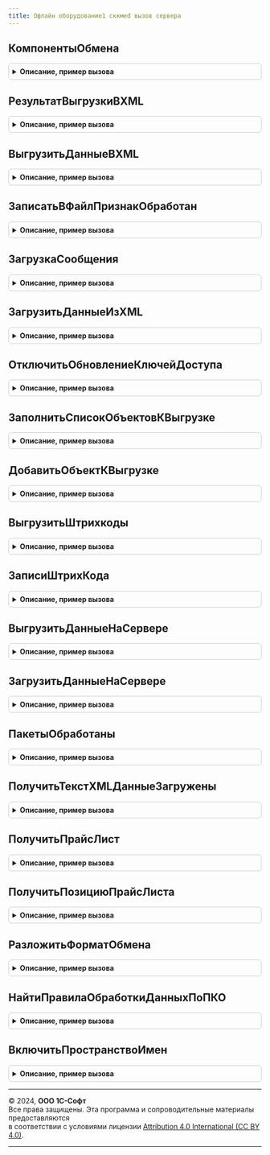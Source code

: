 ```yaml
---
title: Офлайн оборудование1 сккмed вызов сервера
---
```



## КомпонентыОбмена
<details style="margin: 1em 0; padding: 0.5em; border: 1px solid #ccc; border-radius: 6px;">

<summary style="font-weight: bold; cursor: pointer;">Описание, пример вызова</summary>

```bsl

// Выполняет подготовку структуры КомпонентыОбмена.
// Параметры:
//   НаправлениеОбмена - Строка - отправка или Получение.
//   ВерсияФорматаОбменаПриЗагрузке - Строка - версия формата, которая должна применяться при загрузке данных.
//
// Возвращаемое значение:
//   Структура - компоненты обмена.
//
Функция КомпонентыОбмена(НаправлениеОбмена, ВерсияФормата, РасширениеФормата, ВерсияФорматаОбменаПриЗагрузке = "", РасширениеФорматаПриЗагрузке = "") Экспорт
```

Пример вызова
```bsl
Результат = ОфлайнОборудование1СККМEDВызовСервера.КомпонентыОбмена(НаправлениеОбмена, ВерсияФормата, РасширениеФормата, ВерсияФорматаОбменаПриЗагрузке, РасширениеФорматаПриЗагрузке);
```
</details>

## РезультатВыгрузкиВXML
<details style="margin: 1em 0; padding: 0.5em; border: 1px solid #ccc; border-radius: 6px;">

<summary style="font-weight: bold; cursor: pointer;">Описание, пример вызова</summary>

```bsl

// Выполняет выгрузку данных.
// Параметры:
//  СтруктураПараметров - Структура - параметры выполнения процедуры:
//  АдресРезультата - Строка - .
//
Процедура РезультатВыгрузкиВXML(СтруктураПараметров, АдресРезультата) Экспорт
```

Пример вызова
```bsl
ОфлайнОборудование1СККМEDВызовСервера.РезультатВыгрузкиВXML(СтруктураПараметров, АдресРезультата) 
```
</details>

## ВыгрузитьДанныеВXML
<details style="margin: 1em 0; padding: 0.5em; border: 1px solid #ccc; border-radius: 6px;">

<summary style="font-weight: bold; cursor: pointer;">Описание, пример вызова</summary>

```bsl

// Выгружает объекты и возвращает результат выгрузки.
//
// Параметры:
//   СтруктураПараметров - Структура:
//     * ДанныеВыгрузки - Структура:
//        ** Параметры - Структура:
//            *** Идентификатор - Строка
//
// Возвращаемое значение:
//   Структура - структура с результатом выгрузки:
//     * ТекстВыгрузки - Строка - текст сообщения обмена.
//     * ЕстьВыгруженныеОбъекты - Булево - Истина, если выгружен хотя бы один объект.
//     * ЕстьОшибки - Булево - Истина, если при выгрузке произошли ошибки.
//     * ТекстОшибки - Строка - текст ошибки при выгрузке.
//     * ВыгруженныеОбъекты - Массив - массив выгруженных объектов по настройкам обработки.
//     * ВыгруженныеПоСсылкеОбъекты - Массив - массив выгруженных объектов по ссылкам.
//
Функция ВыгрузитьДанныеВXML(СтруктураПараметров) Экспорт
```

Пример вызова
```bsl
Результат = ОфлайнОборудование1СККМEDВызовСервера.ВыгрузитьДанныеВXML(СтруктураПараметров));
```
</details>

## ЗаписатьВФайлПризнакОбработан
<details style="margin: 1em 0; padding: 0.5em; border: 1px solid #ccc; border-radius: 6px;">

<summary style="font-weight: bold; cursor: pointer;">Описание, пример вызова</summary>

```bsl

Процедура ЗаписатьВФайлПризнакОбработан(КомпонентыОбмена) Экспорт
```

Пример вызова
```bsl
ОфлайнОборудование1СККМEDВызовСервера.ЗаписатьВФайлПризнакОбработан(КомпонентыОбмена));
```
</details>

## ЗагрузкаСообщения
<details style="margin: 1em 0; padding: 0.5em; border: 1px solid #ccc; border-radius: 6px;">

<summary style="font-weight: bold; cursor: pointer;">Описание, пример вызова</summary>

```bsl

// Выполняет загрузку сообщения.
// Параметры:
//   СтруктураПараметров - Структура:
//    * ТекстXML - Строка - сообщение которое следует загрузить (в случае загрузки из текста).
//    * АдресНаСервере - Строка - имя временного файла с данными для загрузки (при загрузке из файла)
//   АдресРезультата - Строка - адрес для размещения результата, при запуске из фонового задания.
//
Процедура ЗагрузкаСообщения(СтруктураПараметров, АдресРезультата) Экспорт
```

Пример вызова
```bsl
ОфлайнОборудование1СККМEDВызовСервера.ЗагрузкаСообщения(СтруктураПараметров, АдресРезультата) 
```
</details>

## ЗагрузитьДанныеИзXML
<details style="margin: 1em 0; padding: 0.5em; border: 1px solid #ccc; border-radius: 6px;">

<summary style="font-weight: bold; cursor: pointer;">Описание, пример вызова</summary>

```bsl

// Загружает данные из сообщения обмена.
//
// Параметры:
//  ЧтениеXML	 - ЧтениеXML - инициализированный сообщением обмена объект ЧтениеXML.
//
// Возвращаемое значение:
//   Структура:
//    * ЕстьОшибки - Булево - признак, что во время загрузки сообщения обмена возникли ошибки.
//    * ТекстОшибки - Строка - текст сообщения об ошибке.
//    * ЗагруженныеОбъекты - Массив - массив загруженных объектов.
//
Функция ЗагрузитьДанныеИзXML(ЧтениеXML) Экспорт
```

Пример вызова
```bsl
Результат = ОфлайнОборудование1СККМEDВызовСервера.ЗагрузитьДанныеИзXML(ЧтениеXML));
```
</details>

## ОтключитьОбновлениеКлючейДоступа
<details style="margin: 1em 0; padding: 0.5em; border: 1px solid #ccc; border-radius: 6px;">

<summary style="font-weight: bold; cursor: pointer;">Описание, пример вызова</summary>

```bsl

Процедура ОтключитьОбновлениеКлючейДоступа(Отключить, ПланироватьОбновление = Истина) Экспорт
```

Пример вызова
```bsl
ОфлайнОборудование1СККМEDВызовСервера.ОтключитьОбновлениеКлючейДоступа(Отключить, ПланироватьОбновление);
```
</details>

## ЗаполнитьСписокОбъектовКВыгрузке
<details style="margin: 1em 0; padding: 0.5em; border: 1px solid #ccc; border-radius: 6px;">

<summary style="font-weight: bold; cursor: pointer;">Описание, пример вызова</summary>

```bsl

// Готовит список объектов, подлежащих выгрузке.
Процедура ЗаполнитьСписокОбъектовКВыгрузке(КомпонентыОбмена, СтруктураПараметров) Экспорт
```

Пример вызова
```bsl
ОфлайнОборудование1СККМEDВызовСервера.ЗаполнитьСписокОбъектовКВыгрузке(КомпонентыОбмена, СтруктураПараметров));
```
</details>

## ДобавитьОбъектКВыгрузке
<details style="margin: 1em 0; padding: 0.5em; border: 1px solid #ccc; border-radius: 6px;">

<summary style="font-weight: bold; cursor: pointer;">Описание, пример вызова</summary>

```bsl

Процедура ДобавитьОбъектКВыгрузке(ОбъектыКВыгрузке, ВыгружаемыйОбъект) Экспорт
```

Пример вызова
```bsl
ОфлайнОборудование1СККМEDВызовСервера.ДобавитьОбъектКВыгрузке(ОбъектыКВыгрузке, ВыгружаемыйОбъект));
```
</details>

## ВыгрузитьШтрихкоды
<details style="margin: 1em 0; padding: 0.5em; border: 1px solid #ccc; border-radius: 6px;">

<summary style="font-weight: bold; cursor: pointer;">Описание, пример вызова</summary>

```bsl

Процедура ВыгрузитьШтрихкоды(ПараметрыШтрихкода, ОбъектыКВыгрузке) Экспорт
```

Пример вызова
```bsl
ОфлайнОборудование1СККМEDВызовСервера.ВыгрузитьШтрихкоды(ПараметрыШтрихкода, ОбъектыКВыгрузке));
```
</details>

## ЗаписиШтрихКода
<details style="margin: 1em 0; padding: 0.5em; border: 1px solid #ccc; border-radius: 6px;">

<summary style="font-weight: bold; cursor: pointer;">Описание, пример вызова</summary>

```bsl

Функция ЗаписиШтрихКода(ПараметрыШтрихкода) Экспорт
```

Пример вызова
```bsl
Результат = ОфлайнОборудование1СККМEDВызовСервера.ЗаписиШтрихКода(ПараметрыШтрихкода));
```
</details>

## ВыгрузитьДанныеНаСервере
<details style="margin: 1em 0; padding: 0.5em; border: 1px solid #ccc; border-radius: 6px;">

<summary style="font-weight: bold; cursor: pointer;">Описание, пример вызова</summary>

```bsl

// Выгрузить данные на сервере.
//
// Параметры:
//  ДанныеВыгрузки - Структура - Данные выгрузки
//
// Возвращаемое значение:
//  Неопределено.
Функция ВыгрузитьДанныеНаСервере(ДанныеВыгрузки) Экспорт
```

Пример вызова
```bsl
Результат = ОфлайнОборудование1СККМEDВызовСервера.ВыгрузитьДанныеНаСервере(ДанныеВыгрузки) 
```
</details>

## ЗагрузитьДанныеНаСервере
<details style="margin: 1em 0; padding: 0.5em; border: 1px solid #ccc; border-radius: 6px;">

<summary style="font-weight: bold; cursor: pointer;">Описание, пример вызова</summary>

```bsl

// Загрузить данные на сервере.
//
// Параметры:
//  АдресФайлаЗагрузки - ХранилищеЗначения - Адрес файла загрузки.
//
// Возвращаемое значение:
//  Неопределено.
Функция ЗагрузитьДанныеНаСервере(АдресФайлаЗагрузки) Экспорт
```

Пример вызова
```bsl
Результат = ОфлайнОборудование1СККМEDВызовСервера.ЗагрузитьДанныеНаСервере(АдресФайлаЗагрузки) 
```
</details>

## ПакетыОбработаны
<details style="margin: 1em 0; padding: 0.5em; border: 1px solid #ccc; border-radius: 6px;">

<summary style="font-weight: bold; cursor: pointer;">Описание, пример вызова</summary>

```bsl

Процедура ПакетыОбработаны(Отказ, ПакетыОбработаны, Выгрузка, Пакеты, ВыходныеПараметры) Экспорт
```

Пример вызова
```bsl
ОфлайнОборудование1СККМEDВызовСервера.ПакетыОбработаны(Отказ, ПакетыОбработаны, Выгрузка, Пакеты, ВыходныеПараметры) 
```
</details>

## ПолучитьТекстXMLДанныеЗагружены
<details style="margin: 1em 0; padding: 0.5em; border: 1px solid #ccc; border-radius: 6px;">

<summary style="font-weight: bold; cursor: pointer;">Описание, пример вызова</summary>

```bsl

// Получить текст XMLДанные загружены.
//
// Возвращаемое значение:
//  ЗаписьXML - Получить текст XMLДанные загружены
Функция ПолучитьТекстXMLДанныеЗагружены() Экспорт
```

Пример вызова
```bsl
Результат = ОфлайнОборудование1СККМEDВызовСервера.ПолучитьТекстXMLДанныеЗагружены() 
```
</details>

## ПолучитьПрайсЛист
<details style="margin: 1em 0; padding: 0.5em; border: 1px solid #ccc; border-radius: 6px;">

<summary style="font-weight: bold; cursor: pointer;">Описание, пример вызова</summary>

```bsl

// Формирует прайс лист
//
// Параметры:
//  КомпонентыОбмена - Структура
//  ОбъектыКВыгрузке - Массив
//  ИсходныеДанные - Структура:
//   * Параметры - Структура:
//      ** Идентификатор - Строка
//   * ПрайсЛист - Массив из Структура
//
Процедура ПолучитьПрайсЛист(КомпонентыОбмена, ОбъектыКВыгрузке, ИсходныеДанные, ПрайсЛист) Экспорт
```

Пример вызова
```bsl
ОфлайнОборудование1СККМEDВызовСервера.ПолучитьПрайсЛист(КомпонентыОбмена, ОбъектыКВыгрузке, ИсходныеДанные, ПрайсЛист));
```
</details>

## ПолучитьПозициюПрайсЛиста
<details style="margin: 1em 0; padding: 0.5em; border: 1px solid #ccc; border-radius: 6px;">

<summary style="font-weight: bold; cursor: pointer;">Описание, пример вызова</summary>

```bsl

Процедура ПолучитьПозициюПрайсЛиста(КомпонентыОбмена, ОбъектыКВыгрузке, ИсходныеДанные, ПозицииПрайсЛиста) Экспорт
```

Пример вызова
```bsl
ОфлайнОборудование1СККМEDВызовСервера.ПолучитьПозициюПрайсЛиста(КомпонентыОбмена, ОбъектыКВыгрузке, ИсходныеДанные, ПозицииПрайсЛиста));
```
</details>

## РазложитьФорматОбмена
<details style="margin: 1em 0; padding: 0.5em; border: 1px solid #ccc; border-radius: 6px;">

<summary style="font-weight: bold; cursor: pointer;">Описание, пример вызова</summary>

```bsl

Функция РазложитьФорматОбмена(Знач ФорматОбмена) Экспорт
```

Пример вызова
```bsl
Результат = ОфлайнОборудование1СККМEDВызовСервера.РазложитьФорматОбмена(ФорматОбмена));
```
</details>

## НайтиПравилаОбработкиДанныхПоПКО
<details style="margin: 1em 0; padding: 0.5em; border: 1px solid #ccc; border-radius: 6px;">

<summary style="font-weight: bold; cursor: pointer;">Описание, пример вызова</summary>

```bsl

Функция НайтиПравилаОбработкиДанныхПоПКО(КомпонентыОбмена, ИмяПКО) Экспорт
```

Пример вызова
```bsl
Результат = ОфлайнОборудование1СККМEDВызовСервера.НайтиПравилаОбработкиДанныхПоПКО(КомпонентыОбмена, ИмяПКО));
```
</details>

## ВключитьПространствоИмен
<details style="margin: 1em 0; padding: 0.5em; border: 1px solid #ccc; border-radius: 6px;">

<summary style="font-weight: bold; cursor: pointer;">Описание, пример вызова</summary>

```bsl

Процедура ВключитьПространствоИмен(КомпонентыОбмена, Знач ПространствоИмен, Знач Псевдоним = "") Экспорт
```

Пример вызова
```bsl
ОфлайнОборудование1СККМEDВызовСервера.ВключитьПространствоИмен(КомпонентыОбмена, ПространствоИмен, Псевдоним);
```
</details>

---

© 2024, **ООО 1С-Софт**  
Все права защищены. Эта программа и сопроводительные материалы предоставляются  
в соответствии с условиями лицензии [Attribution 4.0 International (CC BY 4.0)](https://creativecommons.org/licenses/by/4.0/legalcode).

---
